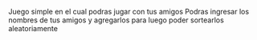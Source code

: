Juego simple en el cual podras jugar con tus amigos 
Podras ingresar los nombres de tus amigos y agregarlos para luego poder sortearlos aleatoriamente
